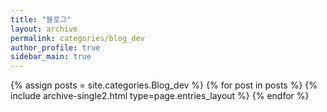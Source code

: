 ```yaml
---
title: "블로그"
layout: archive
permalink: categories/blog_dev
author_profile: true
sidebar_main: true
---
```


{% assign posts = site.categories.Blog_dev %}
{% for post in posts %} {% include archive-single2.html type=page.entries_layout %} {% endfor %}
